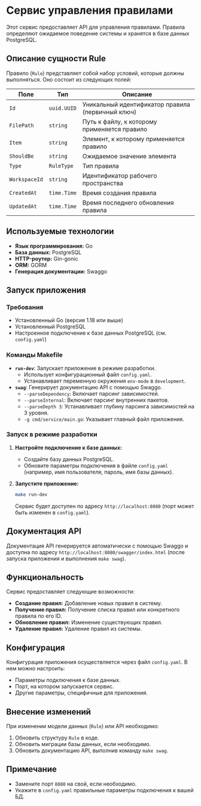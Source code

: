# Сервис управления правилами

Этот сервис предоставляет API для управления правилами. Правила определяют ожидаемое поведение системы и хранятся в базе данных PostgreSQL.

## Описание сущности Rule

Правило (`Rule`) представляет собой набор условий, которые должны выполняться. Оно состоит из следующих полей:

| Поле          | Тип         | Описание                                          |
|---------------|-------------|---------------------------------------------------|
| `Id`          | `uuid.UUID` | Уникальный идентификатор правила (первичный ключ) |
| `FilePath`    | `string`    | Путь к файлу, к которому применяется правило      |
| `Item`        | `string`    | Элемент, к которому применяется правило           |
| `ShouldBe`    | `string`    | Ожидаемое значение элемента                       |
| `Type`        | `RuleType`  | Тип правила                                       |
| `WorkspaceId` | `string`    | Идентификатор рабочего пространства               |
| `CreatedAt`   | `time.Time` | Время создания правила                            |
| `UpdatedAt`   | `time.Time` | Время последнего обновления правила               |

## Используемые технологии

*   **Язык программирования:** Go
*   **База данных:** PostgreSQL
*   **HTTP-роутер:** Gin-gonic
*   **ORM:** GORM
*   **Генерация документации:** Swaggo

## Запуск приложения

### Требования

*   Установленный Go (версия 1.18 или выше)
*   Установленный PostgreSQL
*   Настроенное подключение к базе данных PostgreSQL (см. `config.yaml`)

### Команды Makefile

*   **`run-dev`**: Запускает приложение в режиме разработки.
    *   Использует конфигурационный файл `config.yaml`.
    *   Устанавливает переменную окружения `env-mode` в `development`.
*   **`swag`**: Генерирует документацию API с помощью Swaggo.
    *   `--parseDependency`: Включает парсинг зависимостей.
    *   `--parseInternal`: Включает парсинг внутренних пакетов.
    *   `--parseDepth 3`: Устанавливает глубину парсинга зависимостей на 3 уровня.
    *   `-g cmd/service/main.go`: Указывает главный файл приложения.

### Запуск в режиме разработки

1.  **Настройте подключение к базе данных:**
    *   Создайте базу данных PostgreSQL.
    *   Обновите параметры подключения в файле `config.yaml` (например, имя пользователя, пароль, имя базы данных).
2.  **Запустите приложение:**

    ```bash
    make run-dev
    ```
    Сервис будет доступен по адресу `http://localhost:8080` (порт может быть изменен в `config.yaml`).

## Документация API

Документация API генерируется автоматически с помощью Swaggo и доступна по адресу `http://localhost:8080/swagger/index.html` (после запуска приложения и выполнения `make swag`).

## Функциональность

Сервис предоставляет следующие возможности:

*   **Создание правил:** Добавление новых правил в систему.
*   **Получение правил:** Получение списка правил или конкретного правила по его ID.
*   **Обновление правил:** Изменение существующих правил.
*   **Удаление правил:** Удаление правил из системы.

## Конфигурация

Конфигурация приложения осуществляется через файл `config.yaml`. В нем можно настроить:

*   Параметры подключения к базе данных.
*   Порт, на котором запускается сервис.
*   Другие параметры, специфичные для приложения.

## Внесение изменений

При изменении модели данных (`Rule`) или API необходимо:

1.  Обновить структуру `Rule` в коде.
2.  Обновить миграции базы данных, если необходимо.
3.  Обновить документацию API, выполнив команду `make swag`.

## Примечание
* Замените порт `8080` на свой, если необходимо.
* Укажите в `config.yaml` правильные параметры подключения к вашей БД.